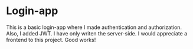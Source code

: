 # Login-app
 
This is a basic login-app where I made authentication and authorization. Also, I added JWT. I have only writen the server-side. I would appreciate a frontend to this project. Good works!